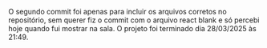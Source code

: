 O segundo commit foi apenas para incluir os arquivos corretos no repositório, sem querer fiz o commit com o arquivo react blank e só percebi hoje quando fui mostrar na sala. 
O projeto foi terminado dia 28/03/2025 às 21:49.
